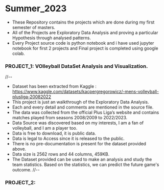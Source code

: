 # Summer_2023

* These Repository contains the projects which are done during my first semester of masters.
* All of the Projects are Exploratory Data Analysis and proving a particular Hypothesis through analysed patterns.
* Every Project source code is python notebook and i have used jupyter notebook for first 2 projects and Final project is completed using google colab.

### PROJECT_1: VOlleyball DataSet Analysis and Visualization.
//--
  * Dataset has been extracted from Kaggle : https://www.kaggle.com/datasets/kacpergregorowicz/-mens-volleyball-plusliga-20082022
  * This project is just an walkthrough of the Exploratory Data Analysis.
  * Each and every detail and comments are mentioned in the source file.
  * The data was collected from the official Plus Liga’s website and contains matches played from seasons 2008/2009 to 2022/2023.
  * Data Source was discovered based on my interests, I am a fan of volleyball, and I am a player too.
  * Data is free to download, it is public data.
  * Data is legal to Access since it is released to the public.
  * There is no pre-documentation is present for the dataset provided above.
  * Data size is 2562 rows and 44 columns, 459KB.
  * The Dataset provided can be used to make an analysis and study the team statistics. Based on the statistics, we can predict the future game's outcome. 
//--

### PROJECT_2: 
